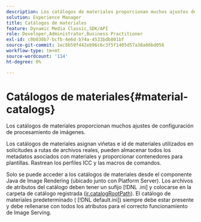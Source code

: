 ```yaml
---
description: Los catálogos de materiales proporcionan muchos ajustes de configuración de procesamiento de imágenes.
solution: Experience Manager
title: Catálogos de materiales
feature: Dynamic Media Classic,SDK/API
role: Developer,Administrator,Business Practitioner
exl-id: c0b030b7-bcfb-4e6d-b74a-4533bdb801bf
source-git-commit: 1ec8b59f442eb96c6c3f5f1405d57a38a86bd056
workflow-type: tm+mt
source-wordcount: '114'
ht-degree: 0%

---
```


# Catálogos de materiales{#material-catalogs}

Los catálogos de materiales proporcionan muchos ajustes de configuración de procesamiento de imágenes.

Los catálogos de materiales asignan viñetas e id de materiales utilizados en solicitudes a rutas de archivos reales, pueden almacenar todos los metadatos asociados con materiales y proporcionar contenedores para plantillas. Rastrean los perfiles ICC y las macros de comandos.

Solo se puede acceder a los catálogos de materiales desde el componente Java de Image Rendering (ubicado junto con Platform Server). Los archivos de atributos del catálogo deben tener un sufijo [!DNL .ini] y colocarse en la carpeta de catálogo registrada ([ir.catalogRootPath](../../../../../../ir-api/server-admin/image-rendering-api-ref/c-ir-server-administration/c-ir-configuration-settings-reference/c-ir-catalog-folder.md#concept-1c1d308112054bb99e3895c3fb8ca5f7)). El catálogo de materiales predeterminado ( [!DNL default.ini]) siempre debe estar presente y debe rellenarse con todos los atributos para el correcto funcionamiento de Image Serving.
